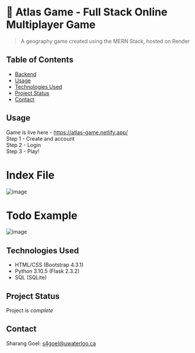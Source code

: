 # 📝 Atlas Game - Full Stack Online Multiplayer Game

> A geography game created using the MERN Stack, hosted on Render

## Table of Contents
* [Backend]((https://github.com/shaziwnl/Atlas-game))
* [Usage](#usage)
* [Technologies Used](#technologies-used)
* [Project Status](#project-status)
* [Contact](#contact)
<!-- * [License](#license) -->


## Usage
Game is live here - https://atlas-game.netlify.app/ \
Step 1 - Create and account \
Step 2 - Login \
Step 3 - Play!


# Index File
![image](https://github.com/shaziwnl/TodoAppFlask/assets/121330440/d3b5e8a6-0f1c-4df7-9d0d-18d7eeb67dcd)


# Todo Example
![image](https://github.com/shaziwnl/TodoAppFlask/assets/121330440/728c4cdf-8046-4057-a876-636c808916a3)




## Technologies Used
- HTML/CSS (Bootstrap 4.3.1)
- Python 3.10.5 (Flask 2.3.2)
- SQL (SQLite)

## Project Status
Project is *complete*


## Contact
Sharang Goel: s4goel@uwaterloo.ca





